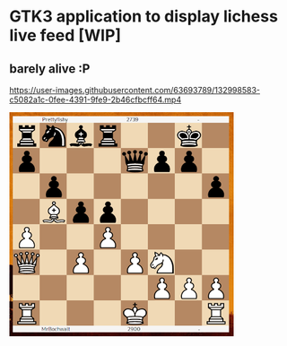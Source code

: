 
# GTK3 application to display lichess live feed [WIP]
## barely alive :P

https://user-images.githubusercontent.com/63693789/132998583-c5082a1c-0fee-4391-9fe9-2b46cfbcff64.mp4


<p float="left">
<img src="img/progress1.png" width="400" height="400"/>
</p>
